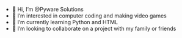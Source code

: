 - 👋 Hi, I’m @Pyware Solutions
- 👀 I’m interested in computer coding and making video games
- 🌱 I’m currently learning Python and HTML
- 💞️ I’m looking to collaborate on a project with my family or friends
